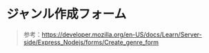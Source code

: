 # ジャンル作成フォーム

> 参考：https://developer.mozilla.org/en-US/docs/Learn/Server-side/Express_Nodejs/forms/Create_genre_form

